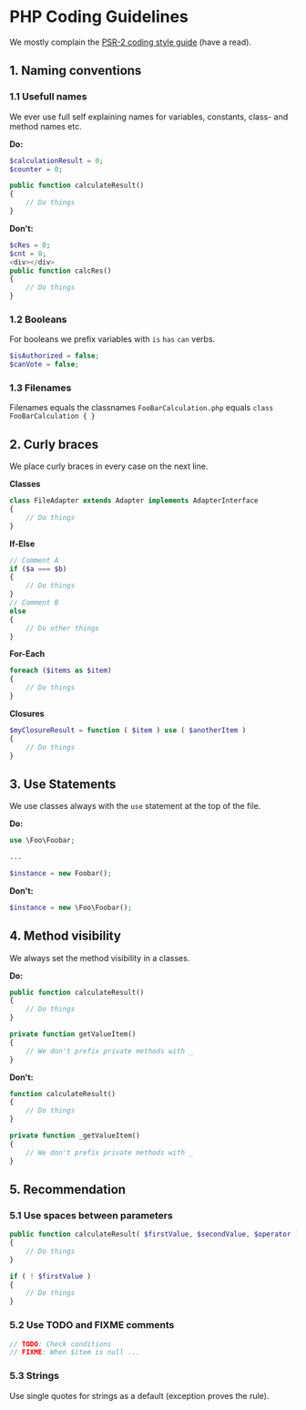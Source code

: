 # PHP Coding Guidelines

We mostly complain the [PSR-2 coding style guide](http://www.php-fig.org/psr/psr-2/) (have a read).

## 1. Naming conventions
### 1.1 Usefull names
We ever use full self explaining names for variables, constants, class- and method names etc.

**Do:**
````php
$calculationResult = 0;
$counter = 0;

public function calculateResult()
{
    // Do things
}
````

**Don't:**
````php
$cRes = 0;
$cnt = 0;
<div></div>
public function calcRes()
{
    // Do things
}
````

### 1.2 Booleans
For booleans we prefix variables with `is` `has` `can` verbs.

````php
$isAuthorized = false;
$canVote = false;
````

### 1.3 Filenames
Filenames equals the classnames `FooBarCalculation.php` equals `class FooBarCalculation { }`

## 2. Curly braces
We place curly braces in every case on the next line.


**Classes**
````php
class FileAdapter extends Adapter implements AdapterInterface
{
    // Do things
}
````

**If-Else**

````php
// Comment A
if ($a === $b)
{
    // Do things
}
// Comment B
else
{
    // Do other things
}
````

**For-Each**
````php
foreach ($items as $item)
{
    // Do things
}
````

**Closures**
````php
$myClosureResult = function ( $item ) use ( $anotherItem )
{
    // Do things
}
````

## 3. Use Statements
We use classes always with the `use` statement at the top of the file.

**Do:**
````php
use \Foo\Foobar;

...

$instance = new Foobar();
````

**Don't:**
````php
$instance = new \Foo\Foobar();
````

## 4. Method visibility
We always set the method visibility in a classes.

**Do:**
````php
public function calculateResult()
{
    // Do things
}

private function getValueItem()
{
    // We don't prefix private methods with _
}
````

**Don't:**
````php
function calculateResult()
{
    // Do things
}

private function _getValueItem()
{
    // We don't prefix private methods with _
}
````

## 5. Recommendation

### 5.1 Use spaces between parameters
````php
public function calculateResult( $firstValue, $secondValue, $operator )
{
	// Do things
}

if ( ! $firstValue )
{
    // Do things
}
````

### 5.2 Use TODO and FIXME comments
````php
// TODO: Check conditions
// FIXME: When $item is null ...
````

### 5.3 Strings
Use single quotes for strings as a default (exception proves the rule).


